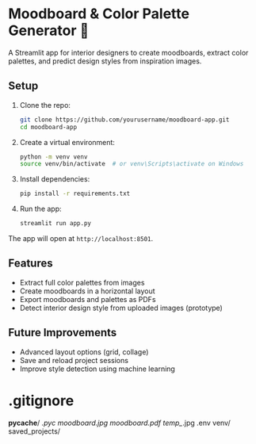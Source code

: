 # Moodboard & Color Palette Generator 🎨

A Streamlit app for interior designers to create moodboards, extract color palettes, and predict design styles from inspiration images.

## Setup

1. Clone the repo:
   ```bash
   git clone https://github.com/yourusername/moodboard-app.git
   cd moodboard-app
   ```

2. Create a virtual environment:
   ```bash
   python -m venv venv
   source venv/bin/activate  # or venv\Scripts\activate on Windows
   ```

3. Install dependencies:
   ```bash
   pip install -r requirements.txt
   ```

4. Run the app:
   ```bash
   streamlit run app.py
   ```

The app will open at `http://localhost:8501`.

## Features

- Extract full color palettes from images
- Create moodboards in a horizontal layout
- Export moodboards and palettes as PDFs
- Detect interior design style from uploaded images (prototype)

## Future Improvements

- Advanced layout options (grid, collage)
- Save and reload project sessions
- Improve style detection using machine learning

# .gitignore

__pycache__/
*.pyc
moodboard.jpg
moodboard.pdf
temp_*.jpg
.env
venv/
saved_projects/
